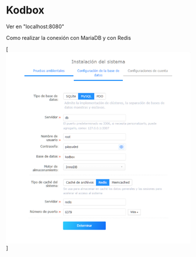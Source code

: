 # Kodbox

Ver en "localhost:8080"


Como realizar la conexión con MariaDB y con Redis

[![Alt text](https://github.com/jmlcas/kodbox/blob/main/Screenshot_1.png)]
